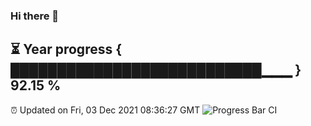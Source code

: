 ### Hi there 👋
⏳ Year progress { ███████████████████████████▁▁▁ } 92.15 %
---
⏰ Updated on Fri, 03 Dec 2021 08:36:27 GMT
![Progress Bar CI](https://github.com/liununu/liununu/workflows/Progress%20Bar%20CI/badge.svg)
